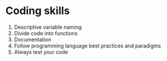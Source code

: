 # Coding skills

  1. Descriptive variable naming
  2. Divide code into functions
  3. Documentation
  4. Follow programming language best practices and paradigms
  5. Always test your code
